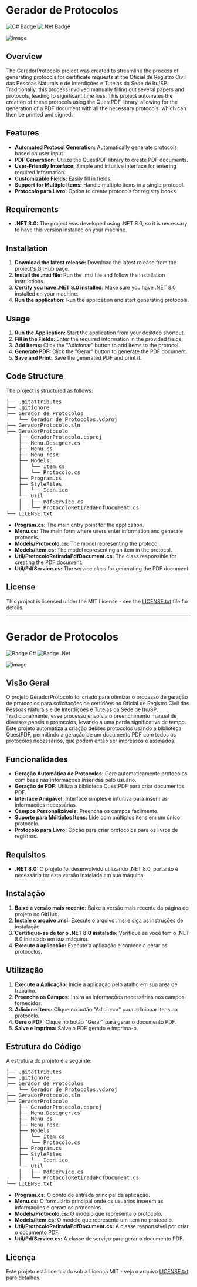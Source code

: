 # Gerador de Protocolos

![C# Badge](https://img.shields.io/badge/c%23-%23239120.svg?style=for-the-badge&logo=csharp&logoColor=white)
![.Net Badge](https://img.shields.io/badge/.NET-5C2D91?style=for-the-badge&logo=.net&logoColor=white)

![image](https://github.com/user-attachments/assets/c72cbc78-7a5a-4c4f-9a3e-460081ceab92)

## Overview

The GeradorProtocolo project was created to streamline the process of generating protocols for certificate requests at the Oficial de Registro Civil das Pessoas Naturais e de Interdições e Tutelas da Sede de Itu/SP. Traditionally, this process involved manually filling out several papers and protocols, leading to significant time loss. This project automates the creation of these protocols using the QuestPDF library, allowing for the generation of a PDF document with all the necessary protocols, which can then be printed and signed.

## Features
- **Automated Protocol Generation:** Automatically generate protocols based on user input.
- **PDF Generation:** Utilize the QuestPDF library to create PDF documents.
- **User-Friendly Interface:** Simple and intuitive interface for entering required information.
- **Customizable Fields:** Easily fill in fields.
- **Support for Multiple Items:** Handle multiple items in a single protocol.
- **Protocolo para Livro:** Option to create protocols for registry books.

## Requirements

- **.NET 8.0:** The project was developed using .NET 8.0, so it is necessary to have this version installed on your machine.

## Installation

1. **Download the latest release:** Download the latest release from the project's GitHub page.
2. **Install the .msi file**: Run the .msi file and follow the installation instructions.
3. **Certify you have .NET 8.0 installed:** Make sure you have .NET 8.0 installed on your machine.
4. **Run the application:** Run the application and start generating protocols.

## Usage

1.	**Run the Application:** Start the application from your desktop shortcut.
2.	**Fill in the Fields:** Enter the required information in the provided fields.
3.	**Add Items:** Click the "Adicionar" button to add items to the protocol.
4.	**Generate PDF:** Click the "Gerar" button to generate the PDF document.
5.	**Save and Print:** Save the generated PDF and print it.

## Code Structure

The project is structured as follows:
<pre>
├── .gitattributes
├── .gitignore
├── Gerador de Protocolos
    └── Gerador de Protocolos.vdproj
├── GeradorProtocolo.sln
├── GeradorProtocolo
    ├── GeradorProtocolo.csproj
    ├── Menu.Designer.cs
    ├── Menu.cs
    ├── Menu.resx
    ├── Models
    │   └── Item.cs
    │   └── Protocolo.cs
    ├── Program.cs
    ├── StyleFiles
    │   └── Icon.ico
    └── Util
    │   ├── PdfService.cs
    │   └── ProtocoloRetiradaPdfDocument.cs
└── LICENSE.txt
</pre>

- **Program.cs:** The main entry point for the application.
- **Menu.cs:** The main form where users enter information and generate protocols.
- **Models/Protocolo.cs:** The model representing the protocol.
- **Models/Item.cs:** The model representing an item in the protocol.
- **Util/ProtocoloRetiradaPdfDocument.cs:** The class responsible for creating the PDF document.
- **Util/PdfService.cs:** The service class for generating the PDF document.

## License

This project is licensed under the MIT License - see the [LICENSE.txt](LICENSE.txt) file for details.

---

# Gerador de Protocolos

![Badge C#](https://img.shields.io/badge/c%23-%23239120.svg?style=for-the-badge&logo=csharp&logoColor=white)
![Badge .Net](https://img.shields.io/badge/.NET-5C2D91?style=for-the-badge&logo=.net&logoColor=white)

![image](https://github.com/user-attachments/assets/c72cbc78-7a5a-4c4f-9a3e-460081ceab92)

## Visão Geral

O projeto GeradorProtocolo foi criado para otimizar o processo de geração de protocolos para solicitações de certidões no Oficial de Registro Civil das Pessoas Naturais e de Interdições e Tutelas da Sede de Itu/SP. Tradicionalmente, esse processo envolvia o preenchimento manual de diversos papéis e protocolos, levando a uma perda significativa de tempo. Este projeto automatiza a criação desses protocolos usando a biblioteca QuestPDF, permitindo a geração de um documento PDF com todos os protocolos necessários, que podem então ser impressos e assinados.

## Funcionalidades
- **Geração Automática de Protocolos:** Gere automaticamente protocolos com base nas informações inseridas pelo usuário.
- **Geração de PDF:** Utiliza a biblioteca QuestPDF para criar documentos PDF.
- **Interface Amigável:** Interface simples e intuitiva para inserir as informações necessárias.
- **Campos Personalizáveis:** Preencha os campos facilmente.
- **Suporte para Múltiplos Itens:** Lide com múltiplos itens em um único protocolo.
- **Protocolo para Livro:** Opção para criar protocolos para os livros de registros.

## Requisitos

- **.NET 8.0:** O projeto foi desenvolvido utilizando .NET 8.0, portanto é necessário ter esta versão instalada em sua máquina.

## Instalação

1. **Baixe a versão mais recente:** Baixe a versão mais recente da página do projeto no GitHub.
2. **Instale o arquivo .msi:** Execute o arquivo .msi e siga as instruções de instalação.
3. **Certifique-se de ter o .NET 8.0 instalado:** Verifique se você tem o .NET 8.0 instalado em sua máquina.
4. **Execute a aplicação:** Execute a aplicação e comece a gerar os protocolos.

## Utilização

1.  **Execute a Aplicação:** Inicie a aplicação pelo atalho em sua área de trabalho.
2.  **Preencha os Campos:** Insira as informações necessárias nos campos fornecidos.
3.  **Adicione Itens:** Clique no botão "Adicionar" para adicionar itens ao protocolo.
4.  **Gere o PDF:** Clique no botão "Gerar" para gerar o documento PDF.
5.  **Salve e Imprima:** Salve o PDF gerado e imprima-o.

## Estrutura do Código

A estrutura do projeto é a seguinte:
<pre>
├── .gitattributes
├── .gitignore
├── Gerador de Protocolos
    └── Gerador de Protocolos.vdproj
├── GeradorProtocolo.sln
├── GeradorProtocolo
    ├── GeradorProtocolo.csproj
    ├── Menu.Designer.cs
    ├── Menu.cs
    ├── Menu.resx
    ├── Models
    │   └── Item.cs
    │   └── Protocolo.cs
    ├── Program.cs
    ├── StyleFiles
    │   └── Icon.ico
    └── Util
    │   ├── PdfService.cs
    │   └── ProtocoloRetiradaPdfDocument.cs
└── LICENSE.txt
</pre>

- **Program.cs:** O ponto de entrada principal da aplicação.
- **Menu.cs:** O formulário principal onde os usuários inserem as informações e geram os protocolos.
- **Models/Protocolo.cs:** O modelo que representa o protocolo.
- **Models/Item.cs:** O modelo que representa um item no protocolo.
- **Util/ProtocoloRetiradaPdfDocument.cs:** A classe responsável por criar o documento PDF.
- **Util/PdfService.cs:** A classe de serviço para gerar o documento PDF.

## Licença

Este projeto está licenciado sob a Licença MIT - veja o arquivo [LICENSE.txt](LICENSE.txt) para detalhes.
